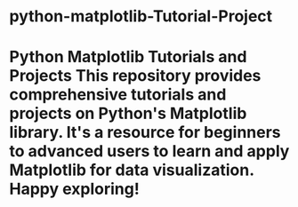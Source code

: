# python-matplotlib-Tutorial-Project
# Python Matplotlib Tutorials and Projects  This repository provides comprehensive tutorials and projects on Python's Matplotlib library. It's a resource for beginners to advanced users to learn and apply Matplotlib for data visualization. Happy exploring!
